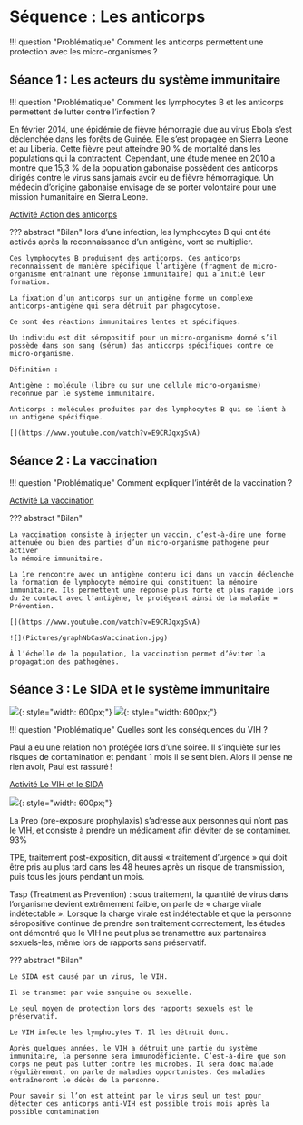 # Séquence : Les anticorps

!!! question "Problématique"
    Comment les anticorps permettent une protection avec les micro-organismes ?

## Séance 1 : Les acteurs du système immunitaire

!!! question "Problématique"
    Comment les lymphocytes B et les anticorps permettent de lutter contre l’infection ?

En février 2014, une épidémie de fièvre hémorragie due au virus Ebola s’est déclenchée dans les forêts de Guinée. Elle s’est propagée en Sierra Leone et au Liberia. Cette fièvre peut atteindre 90 % de mortalité dans les populations qui la contractent. Cependant, une étude menée en 2010 a montré que 15,3 % de la population gabonaise possèdent des anticorps dirigés contre le virus sans jamais avoir eu de fièvre hémorragique. Un médecin d’origine gabonaise envisage de se porter volontaire pour une mission humanitaire en Sierra Leone.

[Activité Action des anticorps](../anticorps)




??? abstract "Bilan"
    lors d’une infection, les lymphocytes B qui ont été activés après la reconnaissance d’un antigène, vont se multiplier. 

    Ces lymphocytes B produisent des anticorps. Ces anticorps reconnaissent de manière spécifique l’antigène (fragment de micro-organisme entraînant une réponse immunitaire) qui a initié leur formation.

    La fixation d’un anticorps sur un antigène forme un complexe anticorps-antigène qui sera détruit par phagocytose.

    Ce sont des réactions immunitaires lentes et spécifiques.

    Un individu est dit séropositif pour un micro-organisme donné s’il possède dans son sang (sérum) das anticorps spécifiques contre ce micro-organisme.

    Définition : 

    Antigène : molécule (libre ou sur une cellule micro-organisme) reconnue par le système immunitaire.

    Anticorps : molécules produites par des lymphocytes B qui se lient à un antigène spécifique.

    [](https://www.youtube.com/watch?v=E9CRJqxgSvA)


## Séance 2 : La vaccination

!!! question "Problématique"
    Comment expliquer l’intérêt de la vaccination ?


[Activité La vaccination](../vaccin)


??? abstract "Bilan"

    La vaccination consiste à injecter un vaccin, c’est-à-dire une forme atténuée ou bien des parties d’un micro-organisme pathogène pour activer
    la mémoire immunitaire.

    La 1re rencontre avec un antigène contenu ici dans un vaccin déclenche la formation de lymphocyte mémoire qui constituent la mémoire
    immunitaire. Ils permettent une réponse plus forte et plus rapide lors du 2e contact avec l’antigène, le protégeant ainsi de la maladie =     Prévention.

    [](https://www.youtube.com/watch?v=E9CRJqxgSvA)

    ![](Pictures/graphNbCasVaccination.jpg)

    À l’échelle de la population, la vaccination permet d’éviter la propagation des pathogènes.

## Séance 3 : Le SIDA et le système immunitaire


![](Pictures/campagneSidaFrance.png){: style="width: 600px;"}
![](Pictures/nbCasSida2016.jpg){: style="width: 600px;"}

!!! question "Problématique"
    Quelles sont les conséquences du VIH ?

Paul a eu une relation non protégée lors d’une soirée. Il s’inquiète sur les risques de contamination et pendant 1 mois il se sent bien. Alors il pense ne rien avoir, Paul est rassuré !
 

[Activité Le VIH et le SIDA](../sida)

![](Pictures/prenventionVIH.png){: style="width: 600px;"}

La Prep (pre-exposure prophylaxis) s’adresse aux personnes qui n’ont pas le VIH, et consiste à prendre un médicament afin d’éviter de se contaminer. 93%

TPE, traitement post-exposition, dit aussi « traitement d’urgence » qui doit être pris au plus tard dans les 48 heures après un risque de transmission, puis tous les jours pendant un mois.

Tasp (Treatment as Prevention) : sous traitement, la quantité de virus dans l’organisme devient extrêmement faible, on parle de « charge virale indétectable ». Lorsque la charge virale est indétectable et que la personne séropositive continue de prendre son traitement correctement, les études ont démontré que le VIH ne peut plus se transmettre aux partenaires sexuels-les, même lors de rapports sans préservatif.

??? abstract "Bilan"

    Le SIDA est causé par un virus, le VIH.

    Il se transmet par voie sanguine ou sexuelle.

    Le seul moyen de protection lors des rapports sexuels est le préservatif.

    Le VIH infecte les lymphocytes T. Il les détruit donc.

    Après quelques années, le VIH a détruit une partie du système immunitaire, la personne sera immunodéficiente. C’est-à-dire que son corps ne peut pas lutter contre les microbes. Il sera donc malade régulièrement, on parle de maladies opportunistes. Ces maladies entraîneront le décès de la personne.

    Pour savoir si l’on est atteint par le virus seul un test pour détecter ces anticorps anti-VIH est possible trois mois après la possible contamination

